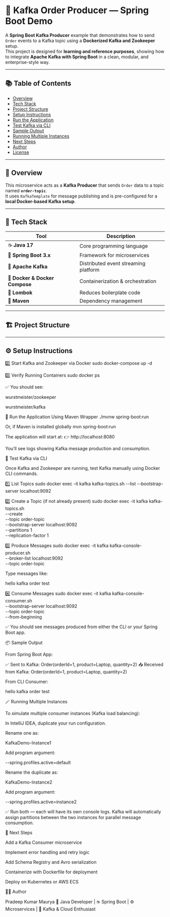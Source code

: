 # 🧵 Kafka Order Producer — Spring Boot Demo

A **Spring Boot Kafka Producer** example that demonstrates how to send `Order` events to a Kafka topic using a **Dockerized Kafka and Zookeeper** setup.  
This project is designed for **learning and reference purposes**, showing how to integrate **Apache Kafka with Spring Boot** in a clean, modular, and enterprise-style way.

---

## 📚 Table of Contents
- [Overview](#-overview)
- [Tech Stack](#-tech-stack)
- [Project Structure](#-project-structure)
- [Setup Instructions](#️-setup-instructions)
- [Run the Application](#-run-the-application)
- [Test Kafka via CLI](#-test-kafka-via-cli)
- [Sample Output](#-sample-output)
- [Running Multiple Instances](#-running-multiple-instances)
- [Next Steps](#-next-steps)
- [Author](#-author)
- [License](#-license)

---

## 🧩 Overview

This microservice acts as a **Kafka Producer** that sends `Order` data to a topic named **`order-topic`**.  
It uses `KafkaTemplate` for message publishing and is pre-configured for a **local Docker-based Kafka setup**.

---

## 🧰 Tech Stack

| Tool | Description |
|------|--------------|
| ☕ **Java 17** | Core programming language |
| 🌱 **Spring Boot 3.x** | Framework for microservices |
| 🐘 **Apache Kafka** | Distributed event streaming platform |
| 🐳 **Docker & Docker Compose** | Containerization & orchestration |
| 🧩 **Lombok** | Reduces boilerplate code |
| 🧱 **Maven** | Dependency management |

---

## 🏗️ Project Structure



---

## ⚙️ Setup Instructions

2️⃣ Start Kafka and Zookeeper via Docker
sudo docker-compose up -d

3️⃣ Verify Running Containers
sudo docker ps


✅ You should see:

wurstmeister/zookeeper

wurstmeister/kafka

🚀 Run the Application
Using Maven Wrapper
./mvnw spring-boot:run

Or, if Maven is installed globally
mvn spring-boot:run

The application will start at:
👉 http://localhost:8080

You’ll see logs showing Kafka message production and consumption.

🧪 Test Kafka via CLI

Once Kafka and Zookeeper are running, test Kafka manually using Docker CLI commands.

1️⃣ List Topics
sudo docker exec -it kafka kafka-topics.sh --list --bootstrap-server localhost:9092

2️⃣ Create a Topic (if not already present)
sudo docker exec -it kafka kafka-topics.sh \
  --create \
  --topic order-topic \
  --bootstrap-server localhost:9092 \
  --partitions 1 \
  --replication-factor 1

3️⃣ Produce Messages
sudo docker exec -it kafka kafka-console-producer.sh \
  --broker-list localhost:9092 \
  --topic order-topic


Type messages like:

hello kafka
order test

4️⃣ Consume Messages
sudo docker exec -it kafka kafka-console-consumer.sh \
  --bootstrap-server localhost:9092 \
  --topic order-topic \
  --from-beginning


✅ You should see messages produced from either the CLI or your Spring Boot app.

📦 Sample Output

From Spring Boot App:

✅ Sent to Kafka: Order(orderId=1, product=Laptop, quantity=2)
📥 Received from Kafka: Order(orderId=1, product=Laptop, quantity=2)


From CLI Consumer:

hello kafka
order test

🪄 Running Multiple Instances

To simulate multiple consumer instances (Kafka load balancing):

In IntelliJ IDEA, duplicate your run configuration.

Rename one as:

KafkaDemo-Instance1


Add program argument:

--spring.profiles.active=default


Rename the duplicate as:

KafkaDemo-Instance2


Add program argument:

--spring.profiles.active=instance2


✅ Run both — each will have its own console logs.
Kafka will automatically assign partitions between the two instances for parallel message consumption.

🚧 Next Steps

Add a Kafka Consumer microservice

Implement error handling and retry logic

Add Schema Registry and Avro serialization

Containerize with Dockerfile for deployment

Deploy on Kubernetes or AWS ECS

👨‍💻 Author

Pradeep Kumar Maurya
💼 Java Developer | ☕ Spring Boot | ⚙️ Microservices | 🧠 Kafka & Cloud Enthusiast
